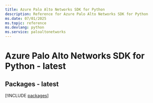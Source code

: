 ```yaml
---
title: Azure Palo Alto Networks SDK for Python
description: Reference for Azure Palo Alto Networks SDK for Python
ms.date: 07/01/2025
ms.topic: reference
ms.devlang: python
ms.service: paloaltonetworks
---
```

# Azure Palo Alto Networks SDK for Python - latest
## Packages - latest
[!INCLUDE [packages](palo-alto-networks-index.md)]